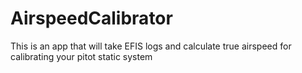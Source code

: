 # AirspeedCalibrator

This is an app that will take EFIS logs and calculate true airspeed for calibrating your pitot static system
